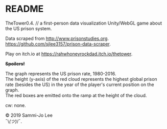 # README

TheTower0.4. 
// a first-person data visualization Unity/WebGL game about the US prison system. 

Data scraped from http://www.prisonstudies.org.  
https://github.com/sjlee3157/prison-data-scraper. 

Play on itch.io at https://rahwhoneyrockdad.itch.io/thetower.

~~**Spoilers!**~~

The graph represents the US prison rate, 1980-2016.  
The height (y-axis) of the red cloud represents the highest global prison rate (besides the US) in the year of the player's current position on the graph.  
The red boxes are emitted onto the ramp at the height of the cloud.  

cw: none. 

© 2019 Sammi-Jo Lee  
¯\\_(ツ)_/¯. 
